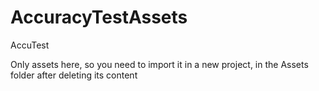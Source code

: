 # AccuracyTestAssets
AccuTest

Only assets here, so you need to import it in a new project, in the Assets folder after deleting its content
